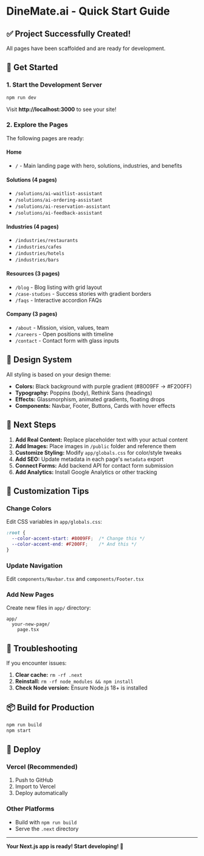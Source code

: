 # DineMate.ai - Quick Start Guide

## ✅ Project Successfully Created!

All pages have been scaffolded and are ready for development.

## 🚀 Get Started

### 1. Start the Development Server

```bash
npm run dev
```

Visit **http://localhost:3000** to see your site!

### 2. Explore the Pages

The following pages are ready:

#### **Home**
- `/` - Main landing page with hero, solutions, industries, and benefits

#### **Solutions** (4 pages)
- `/solutions/ai-waitlist-assistant`
- `/solutions/ai-ordering-assistant`
- `/solutions/ai-reservation-assistant`
- `/solutions/ai-feedback-assistant`

#### **Industries** (4 pages)
- `/industries/restaurants`
- `/industries/cafes`
- `/industries/hotels`
- `/industries/bars`

#### **Resources** (3 pages)
- `/blog` - Blog listing with grid layout
- `/case-studies` - Success stories with gradient borders
- `/faqs` - Interactive accordion FAQs

#### **Company** (3 pages)
- `/about` - Mission, vision, values, team
- `/careers` - Open positions with timeline
- `/contact` - Contact form with glass inputs

## 🎨 Design System

All styling is based on your design theme:

- **Colors:** Black background with purple gradient (#8009FF → #F200FF)
- **Typography:** Poppins (body), Rethink Sans (headings)
- **Effects:** Glassmorphism, animated gradients, floating drops
- **Components:** Navbar, Footer, Buttons, Cards with hover effects

## 📝 Next Steps

1. **Add Real Content:** Replace placeholder text with your actual content
2. **Add Images:** Place images in `/public` folder and reference them
3. **Customize Styling:** Modify `app/globals.css` for color/style tweaks
4. **Add SEO:** Update metadata in each page's `metadata` export
5. **Connect Forms:** Add backend API for contact form submission
6. **Add Analytics:** Install Google Analytics or other tracking

## 🔧 Customization Tips

### Change Colors
Edit CSS variables in `app/globals.css`:
```css
:root {
  --color-accent-start: #8009FF;  /* Change this */
  --color-accent-end: #F200FF;    /* And this */
}
```

### Update Navigation
Edit `components/Navbar.tsx` and `components/Footer.tsx`

### Add New Pages
Create new files in `app/` directory:
```
app/
  your-new-page/
    page.tsx
```

## 🐛 Troubleshooting

If you encounter issues:

1. **Clear cache:** `rm -rf .next`
2. **Reinstall:** `rm -rf node_modules && npm install`
3. **Check Node version:** Ensure Node.js 18+ is installed

## 📦 Build for Production

```bash
npm run build
npm start
```

## 🚀 Deploy

### Vercel (Recommended)
1. Push to GitHub
2. Import to Vercel
3. Deploy automatically

### Other Platforms
- Build with `npm run build`
- Serve the `.next` directory

---

**Your Next.js app is ready! Start developing! 🎉**


